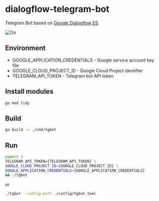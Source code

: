 # dialogflow-telegram-bot
Telegram Bot based on [Google Dialogflow ES](https://cloud.google.com/dialogflow/es/docs/quick/api).

![Go](https://github.com/zetraison/dialogflow-telegram-bot/workflows/Go/badge.svg)

## Environment

- GOOGLE_APPLICATION_CREDENTIALS - Google service account key file
- GOOGLE_CLOUD_PROJECT_ID - Google Cloud Project identifier
- TELEGRAM_API_TOKEN - Telegram bot API token

## Install modules

```bash
go mod tidy
```

## Build

```bash
go build -v ./cmd/tgbot
```

## Run

```bash 
export \
TELEGRAM_API_TOKEN={TELEGRAM_API_TOKEN} \ 
GOOGLE_CLOUD_PROJECT_ID={GOOGLE_CLOUD_PROJECT_ID} \
GOOGLE_APPLICATION_CREDENTIALS={GOOGLE_APPLICATION_CREDENTIALS} 
&& ./tgbot
```

or

```bash 
./tgbot --config-path ./config/tgbot.toml
```